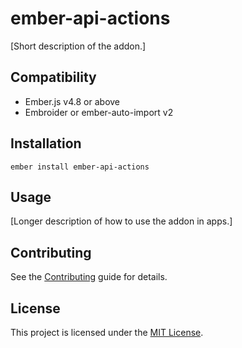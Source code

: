 # ember-api-actions

[Short description of the addon.]

## Compatibility

- Ember.js v4.8 or above
- Embroider or ember-auto-import v2

## Installation

```
ember install ember-api-actions
```

## Usage

[Longer description of how to use the addon in apps.]

## Contributing

See the [Contributing](CONTRIBUTING.md) guide for details.

## License

This project is licensed under the [MIT License](LICENSE.md).
